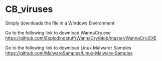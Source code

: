 # CB_viruses
Simply downloads the file in a Windows Environment

Go to the following link to download WannaCry.exe
https://github.com/Explodingstuff/WannaCry/blob/master/WannaCry.EXE

Go to the following link to download Linux Malwarer Samples
https://github.com/MalwareSamples/Linux-Malware-Samples
